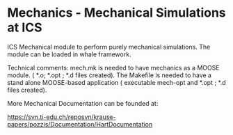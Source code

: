 Mechanics - Mechanical Simulations at ICS
=====================================================================

ICS Mechanical module to perform purely mechanical simulations.
The module can be loaded in whale framework.

Technical comments:
mech.mk is needed to have mechanics as a MOOSE module. ( *.o;  *.opt ;  *.d  files created).
The Makefile is needed to have a stand alone MOOSE-based application ( executable  mech-opt and  *.opt ;  *.d  files created).
 

More Mechanical Documentation can be founded at: 
 
 https://svn.ti-edu.ch/reposvn/krause-papers/pozzis/Documentation/HartDocumentation
 